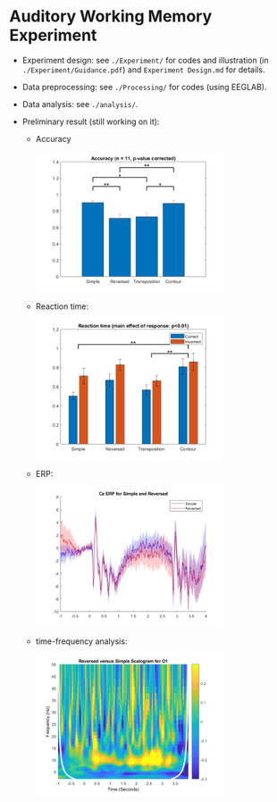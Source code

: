 # Auditory Working Memory Experiment

- Experiment design: see `./Experiment/` for codes and illustration (in `./Experiment/Guidance.pdf`) and `Experiment Design.md` for details.

- Data preprocessing: see `./Processing/` for codes (using EEGLAB).

- Data analysis: see `./analysis/`.

- Preliminary result (still working on it):

  - Accuracy

    <img src = 'accuracy.png' style = "zoom:40%" />

  - Reaction time:

    <img src = 'reaction time.png' style = "zoom:40%" />

  - ERP:

    <img src = 'CzERP.png' style = "zoom:40%" />

  - time-frequency analysis:

    <img src = 'O1.png' style = "zoom:40%" />

